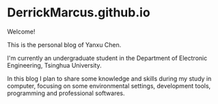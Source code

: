 # DerrickMarcus.github.io

Welcome!

This is the personal blog of Yanxu Chen.

I'm currently an undergraduate student in the Department of Electronic Engineering, Tsinghua University.

In this blog I plan to share some knowledge and skills during my study in computer, focusing on some environmental settings, development tools, programming and professional softwares.
